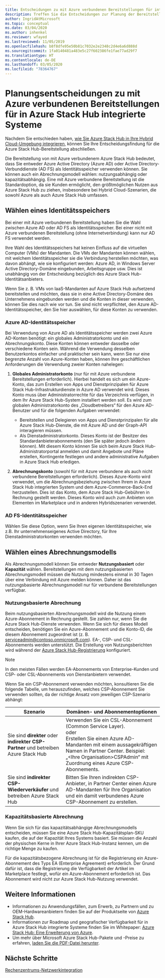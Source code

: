 ```yaml
---
title: Entscheidungen zu mit Azure verbundenen Bereitstellungen für integrierte Azure Stack Hub-Systeme
description: Treffen Sie die Entscheidungen zur Planung der Bereitstellung für mit Azure verbundene Bereitstellungen von in Azure Stack Hub integrierten Systemen einschließlich Abrechnung und Identität.
author: IngridAtMicrosoft
ms.topic: conceptual
ms.date: 03/04/2020
ms.author: inhenkel
ms.reviewer: wfayed
ms.lastreviewed: 11/05/2019
ms.openlocfilehash: b8f8dfe95e50b81c7032e2e2348c2d4e6a6d888d
ms.sourcegitcommit: 1fa0140481a483e5c27f602386fe1fae77ad29f7
ms.translationtype: HT
ms.contentlocale: de-DE
ms.lasthandoff: 03/05/2020
ms.locfileid: "78364767"
---
```

# <a name="azure-connected-deployment-planning-decisions-for-azure-stack-hub-integrated-systems"></a>Planungsentscheidungen zu mit Azure verbundenen Bereitstellungen für in Azure Stack Hub integrierte Systeme
Nachdem Sie entschieden haben, [wie Sie Azure Stack Hub in Ihre Hybrid Cloud-Umgebung integrieren](azure-stack-connection-models.md), können Sie Ihre Entscheidungsfindung für die Azure Stack Hub-Bereitstellung abschließen.

Die Bereitstellung von mit Azure verbundenem Azure Stack Hub bedeutet, dass Sie entweder Azure Active Directory (Azure AD) oder Active Directory-Verbunddienste (AD FS) als Identitätsspeicher verwenden können. Sie können auch ein Abrechnungsmodell wählen: nutzungsabhängig oder kapazitätsabhängig. Eine mit Azure verbundene Bereitstellung ist die Standardoption, da sie Kunden ermöglicht, den größtmöglichen Nutzen aus Azure Stack Hub zu ziehen, insbesondere bei Hybrid Cloud-Szenarien, die sowohl Azure als auch Azure Stack Hub umfassen.

## <a name="choose-an-identity-store"></a>Wählen eines Identitätsspeichers
Bei einer mit Azure verbundenen Bereitstellung haben Sie die Wahl zwischen Azure AD oder AD FS als Identitätsspeicher. Bei einer nicht mit Azure verbundenen Bereitstellung (ohne Internetverbindung) kann nur AD FS verwendet werden.

Ihre Wahl des Identitätsspeichers hat keinen Einfluss auf die virtuellen Computer (VMs) der Mandanten. Die VMs der Mandanten können wählen, mit welchem Identitätsspeicher sie die Verbindung herstellen möchten, was davon abhängt, wie sie konfiguriert werden: Azure AD, in Windows Server Active Directory-Domäne eingebunden, Arbeitsgruppe usw. Dies ist unabhängig von der Entscheidung bezüglich des Azure Stack Hub-Identitätsanbieters.

Wenn Sie z. B. VMs von IaaS-Mandanten auf Azure Stack Hub aufsetzend bereitstellen und möchten, dass sie in eine Active Directory-Domäne des Unternehmens eingebunden werden und die Konten in dieser verwenden, können Sie dies nach wie vor tun. Sie sind nicht verpflichtet, den Azure AD-Identitätsspeicher, den Sie hier auswählen, für diese Konten zu verwenden.

### <a name="azure-ad-identity-store"></a>Azure AD-Identitätsspeicher
Bei Verwendung von Azure AD als Identitätsspeicher werden zwei Azure AD-Konten benötigt: ein globales Administratorkonto und ein Abrechnungskonto. Diese Konten können entweder dasselbe oder verschiedene Konten sein. Während die Verwendung desselben Benutzerkontos einfacher und praktischer sein kann, wenn Sie nur eine begrenzte Anzahl von Azure-Konten haben, können Ihre geschäftlichen Anforderungen die Verwendung zweier Konten nahelegen:

1. **Globales Administratorkonto** (nur für mit Azure verbundene Bereitstellungen erforderlich). Hierbei handelt es sich um ein Azure-Konto, das zum Erstellen von Apps und Dienstprinzipalen für Azure Stack Hub-Infrastrukturdienste in Azure AD verwendet wird. Dieses Konto muss über Administratorrechte für das Verzeichnis verfügen, in dem Ihr Azure Stack Hub-System installiert werden soll. Es wird zum globalen Administratorkonto des „Cloudbetreibers“ für den Azure AD-Benutzer und für die folgenden Aufgaben verwendet:

    - Bereitstellen und Delegieren von Apps und Dienstprinzipalen für alle Azure Stack Hub-Dienste, die mit Azure AD und der Graph-API interagieren müssen.
    - Als Dienstadministratorkonto. Dieses Konto ist der Besitzer des Standardanbieterabonnements (den Sie später jedoch ändern können). Mit diesem Konto können Sie sich beim Azure Stack Hub-Administratorportal anmelden und damit Angebote und Pläne erstellen, Kontingente festlegen und andere administrative Aufgaben in Azure Stack Hub erledigen.

2. **Abrechnungskonto** (sowohl für mit Azure verbundene als auch nicht verbundene Bereitstellungen erforderlich). Dieses Azure-Konto wird verwendet, um die Abrechnungsbeziehung zwischen Ihrem in Azure Stack Hub integrierten System und dem Azure-Commerce-Back-End herzustellen. Dies ist das Konto, dem Azure Stack Hub-Gebühren in Rechnung gestellt werden. Dieses Konto wird auch zum Anbieten von Elementen im Marketplace und in anderen Hybridszenarien verwendet.

### <a name="ad-fs-identity-store"></a>AD FS-Identitätsspeicher
Wählen Sie diese Option, wenn Sie Ihren eigenen Identitätsspeicher, wie z.B. Ihr unternehmenseigenes Active Directory, für Ihre Dienstadministratorkonten verwenden möchten.  

## <a name="choose-a-billing-model"></a>Wählen eines Abrechnungsmodells
Als Abrechnungsmodell können Sie entweder **Nutzungsbasiert** oder **Kapazität** wählen. Bereitstellungen mit dem nutzungsbasierten Abrechnungsmodell müssen die Nutzung mindestens einmal in 30 Tagen über eine Verbindung mit Azure melden können. Daher ist das nutzungsbasierte Abrechnungsmodell nur für verbundene Bereitstellungen verfügbar.  

### <a name="pay-as-you-use"></a>Nutzungsbasierte Abrechnung
Beim nutzungsbasierten Abrechnungsmodell wird die Nutzung einem Azure-Abonnement in Rechnung gestellt. Sie zahlen nur, wenn Sie die Azure Stack Hub-Dienste verwenden. Wenn Sie sich für dieses Modell entscheiden, benötigen Sie ein Azure-Abonnement und die Konto-ID, die diesem Abonnement zugeordnet ist (z. B. serviceadmin@contoso.onmicrosoft.com). EA-, CSP- und CSL-Abonnements werden unterstützt. Die Erstellung von Nutzungsberichten wird während der [Azure Stack Hub-Registrierung](azure-stack-registration.md) konfiguriert.

> [!NOTE]
> In den meisten Fällen werden EA-Abonnements von Enterprise-Kunden und CSP- oder CSL-Abonnements von Dienstanbietern verwendet.

Wenn Sie ein CSP-Abonnement verwenden möchten, konsultieren Sie die folgende Tabelle, um herauszufinden, welches CSP-Abonnement Sie verwenden sollten, da der richtige Ansatz vom jeweiligen CSP-Szenario abhängt:

|Szenario|Domänen- und Abonnementoptionen|
|-----|-----|
|Sie sind **direkter** oder **indirekter CSP-Partner** und betreiben Azure Stack Hub|Verwenden Sie ein CSL-Abonnement (Common Service Layer).<br>     oder<br>Erstellen Sie einen Azure AD-Mandanten mit einem aussagekräftigen Namen in Partner Center. Beispiel: „&lt;Ihre Organisation>CSPAdmin“ mit Zuordnung eines Azure CSP-Abonnements.|
|Sie sind **indirekter CSP-Wiederverkäufer** und betreiben Azure Stack Hub|Bitten Sie Ihren indirekten CSP-Anbieter, in Partner Center einen Azure AD-Mandanten für Ihre Organisation und ein damit verbundenes Azure CSP-Abonnement zu erstellen.|

### <a name="capacity-based-billing"></a>Kapazitätsbasierte Abrechnung
Wenn Sie sich für das kapazitätsabhängige Abrechnungsmodells entscheiden, müssen Sie eine Azure Stack Hub-Kapazitätsplan-SKU kaufen, die auf der Kapazität Ihres Systems basiert. Sie müssen die Anzahl der physischen Kerne in Ihrer Azure Stack Hub-Instanz kennen, um die richtige Menge zu kaufen.

Für die kapazitätsbezogene Abrechnung ist für die Registrierung ein Azure-Abonnement des Typs EA (Enterprise Agreement) erforderlich. Der Grund dafür ist, dass die Registrierung die Verfügbarkeit der Artikel im Marketplace festlegt, wofür ein Azure-Abonnement erforderlich ist. Das Abonnement wird nicht zur Azure Stack Hub-Nutzung verwendet.

## <a name="learn-more"></a>Weitere Informationen
- Informationen zu Anwendungsfällen, zum Erwerb, zu Partnern und zu OEM-Hardwareanbietern finden Sie auf der Produktseite von [Azure Stack Hub](https://azure.microsoft.com/overview/azure-stack/).
- Informationen zur Roadmap und geografischer Verfügbarkeit für in Azure Stack Hub integrierte Systeme finden Sie im Whitepaper: [Azure Stack Hub: Eine Erweiterung von Azure](https://azure.microsoft.com/resources/azure-stack-an-extension-of-azure/). 
- Um mehr über Microsoft Azure Stack Hub-Pakete und -Preise zu erfahren, [laden Sie die PDF-Datei herunter](https://azure.microsoft.com/mediahandler/files/resourcefiles/5bc3f30c-cd57-4513-989e-056325eb95e1/Azure-Stack-packaging-and-pricing-datasheet.pdf). 

## <a name="next-steps"></a>Nächste Schritte
[Rechenzentrums-Netzwerkintegration](azure-stack-network.md)
